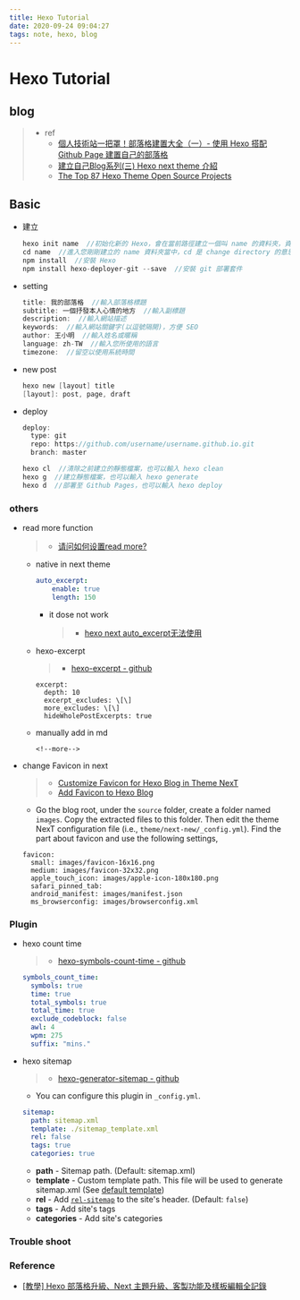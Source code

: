 ```yaml
---
title: Hexo Tutorial
date: 2020-09-24 09:04:27
tags: note, hexo, blog
---
```


# Hexo Tutorial

## blog
> - ref
>     - [個人技術站一把罩！部落格建置大全（一）- 使用 Hexo 搭配 Github Page 建置自己的部落格](https://medium.com/@moojing/%E5%80%8B%E4%BA%BA%E6%8A%80%E8%A1%93%E7%AB%99%E4%B8%80%E6%8A%8A%E7%BD%A9-%E9%83%A8%E8%90%BD%E6%A0%BC%E5%BB%BA%E7%BD%AE%E5%A4%A7%E5%85%A8-%E4%B8%80-%E4%BD%BF%E7%94%A8-hexo-%E6%90%AD%E9%85%8D-github-page-%E5%BB%BA%E7%BD%AE%E8%87%AA%E5%B7%B1%E7%9A%84%E9%83%A8%E8%90%BD%E6%A0%BC-4fe5d02dbbf8)
>     - [建立自己Blog系列(三) Hexo next theme 介紹](https://isdaniel.github.io/hexo-blog-theme/)
>     - [The Top 87 Hexo Theme Open Source Projects](https://awesomeopensource.com/projects/hexo-theme)

<!--more-->

## Basic
- 建立
    ```c
    hexo init name  //初始化新的 Hexo，會在當前路徑建立一個叫 name 的資料夾，資料夾名稱可以隨意取，例如「myblog」，那麼指令就是 hexo init myblog
    cd name  //進入您剛剛建立的 name 資料夾當中，cd 是 change directory 的意思
    npm install  //安裝 Hexo
    npm install hexo-deployer-git --save  //安裝 git 部署套件
    ```
- setting
    ```c
    title: 我的部落格  //輸入部落格標題
    subtitle: 一個抒發本人心情的地方  //輸入副標題
    description:  //輸入網站描述 
    keywords:  //輸入網站關鍵字(以逗號隔開)，方便 SEO 
    author: 王小明  //輸入姓名或暱稱
    language: zh-TW  //輸入您所使用的語言
    timezone:  //留空以使用系統時間
    ```
    
- new post
    ```c
    hexo new [layout] title
    [layout]: post, page, draft
    ```

- deploy
    ```c
    deploy:
      type: git
      repo: https://github.com/username/username.github.io.git
      branch: master
    ```
    ```c
    hexo cl  //清除之前建立的靜態檔案，也可以輸入 hexo clean
    hexo g  //建立靜態檔案，也可以輸入 hexo generate
    hexo d  //部署至 Github Pages，也可以輸入 hexo deploy
    ```

### others
- read more function
    > - [请问如何设置read more?](https://github.com/iissnan/hexo-theme-next/issues/62)
    - native in next theme
        ```yaml
        auto_excerpt:  
            enable: true  
            length: 150
        ```
        - it dose not work
            > - [hexo next auto_excerpt无法使用](https://blog.csdn.net/qq_43011509/article/details/107453071)
    - hexo-excerpt
        > - [hexo-excerpt - github](https://github.com/chekun/hexo-excerpt)
        ```
        excerpt:
          depth: 10
          excerpt_excludes: \[\]
          more_excludes: \[\]
          hideWholePostExcerpts: true
        ```
    - manually add in md
        ```
        <!--more-->
        ```
        
- change Favicon in next
    > - [Customize Favicon for Hexo Blog in Theme NexT](https://jdhao.github.io/2018/02/08/favicon-theme-next-setup/)
    > - [Add Favicon to Hexo Blog](https://stackoverflow.com/questions/30291588/add-favicon-to-hexo-blog)
    - Go the blog root, under the `source` folder, create a folder named `images`. Copy the extracted files to this folder. Then edit the theme NexT configuration file (i.e., `theme/next-new/_config.yml`). Find the part about favicon and use the following settings,
    ```
    favicon:
      small: images/favicon-16x16.png
      medium: images/favicon-32x32.png
      apple_touch_icon: images/apple-icon-180x180.png
      safari_pinned_tab:
      android_manifest: images/manifest.json
      ms_browserconfig: images/browserconfig.xml
    ```
    
### Plugin
- hexo count time
    > - [hexo-symbols-count-time - github](https://github.com/theme-next/hexo-symbols-count-time)
    ```yaml
    symbols_count_time:
      symbols: true
      time: true
      total_symbols: true
      total_time: true
      exclude_codeblock: false
      awl: 4
      wpm: 275
      suffix: "mins."
    ```

- hexo sitemap
    > - [hexo-generator-sitemap - github](https://github.com/hexojs/hexo-generator-sitemap)
    - You can configure this plugin in `_config.yml`.
    ```yaml
    sitemap:
      path: sitemap.xml
      template: ./sitemap_template.xml
      rel: false
      tags: true
      categories: true
    ```

    -   **path** \- Sitemap path. (Default: sitemap.xml)
    -   **template** \- Custom template path. This file will be used to generate sitemap.xml (See [default template](https://github.com/hexojs/hexo-generator-sitemap/blob/master/sitemap.xml))
    -   **rel** \- Add [`rel-sitemap`](http://microformats.org/wiki/rel-sitemap) to the site's header. (Default: `false`)
    -   **tags** \- Add site's tags
    -   **categories** \- Add site's categories

### Trouble shoot


### Reference
- [[教學] Hexo 部落格升級、Next 主題升級、客製功能及樣板編輯全記錄](https://ed521.github.io/2020/05/hexo-next-upgrade/)
